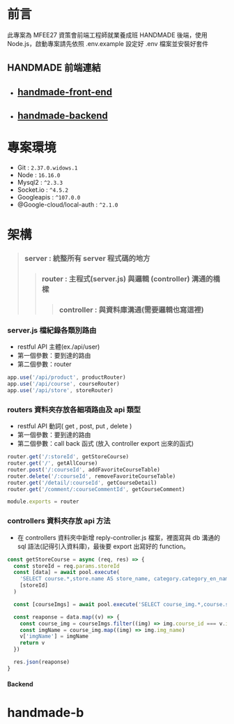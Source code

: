 # 前言

此專案為 MFEE27 資策會前端工程師就業養成班 HANDMADE 後端，使用 Node.js，啟動專案請先依照 .env.example 設定好 .env 檔案並安裝好套件

## HANDMADE 前端連結

- ## [handmade-front-end](https://github.com/angushyx/handmade)
- ## [handmade-backend](https://github.com/angushyx/handmade-b)

# 專案環境

- Git : `2.37.0.widows.1`
- Node : `16.16.0`
- Mysql2 : `^2.3.3`
- Socket.io : `^4.5.2`
- Googleapis : `^107.0.0`
- @Google-cloud/local-auth : `^2.1.0`

# 架構

> ### server : 統整所有 server 程式碼的地方
>
> > ### router : 主程式(server.js) 與邏輯 (controller) 溝通的橋樑
> >
> > > ### controller : 與資料庫溝通(需要邏輯也寫這裡)

### server.js 檔紀錄各類別路由

- restful API 主體(ex./api/user)
- 第一個參數：要到達的路由
- 第二個參數：router

```javaScript
app.use('/api/product', productRouter)
app.use('/api/course', courseRouter)
app.use('/api/store', storeRouter)
```

### routers 資料夾存放各細項路由及 api 類型

- restful API 動詞( get , post, put , delete )
- 第一個參數：要到達的路由
- 第二個參數：call back 函式 (放入 controller export 出來的函式)

```javascript
router.get('/:storeId', getStoreCourse)
router.get('/', getAllCourse)
router.post('/:courseId', addFavoriteCourseTable)
router.delete('/:courseId', removeFavoriteCourseTable)
router.get('/detail/:courseId', getCourseDetail)
router.get('/comment/:courseCommentId', getCourseComment)

module.exports = router
```

### controllers 資料夾存放 api 方法

- 在 controllers 資料夾中新增 reply-controller.js 檔案，裡面寫與 db 溝通的 sql 語法(記得引入資料庫)，最後要 export 出寫好的 function。

```javascript
const getStoreCourse = async (req, res) => {
  const storeId = req.params.storeId
  const [data] = await pool.execute(
    'SELECT course.*,store.name AS store_name, category.category_en_name FROM course JOIN store ON course.store_id = store.id JOIN category ON category.id = course.category_id WHERE course.store_id =?',
    [storeId]
  )

  const [courseImgs] = await pool.execute('SELECT course_img.*,course.store_id FROM course_img JOIN course ON course.id = course_img.course_id')

  const reaponse = data.map((v) => {
    const course_img = courseImgs.filter((img) => img.course_id === v.id)
    const imgName = course_img.map((img) => img.img_name)
    v['imgName'] = imgName
    return v
  })

  res.json(reaponse)
}
```

<!--
#### [後端技術](#Backend-technique)

- [Node.js](#Node.js)

#### [資料庫](#database)

- [MySQL](#MySQL) -->

#### Backend

<!-- - Using [mocha](https://github.com/mochajs/mocha) / [chai](https://github.com/chaijs/chai) / [sinon](https://github.com/sinonjs/sinon) / [supertest](https://github.com/visionmedia/supertest) for Unit Testing(Model / Request) and [Travis CI](https://travis-ci.org/) for continuous integration
- Using [NewebPay](https://www.newebpay.com/) as the third party payment API for user to pay subscription fee with credit card online
- Using [PostGIS](https://github.com/postgis/postgis) to help calculate geodesic distance
- Using [express-validator](https://github.com/express-validator/express-validator) for data validation
- Using [JSON Web Tokens](https://github.com/auth0/node-jsonwebtoken) to add token based authentication to RESTful API
- Using [nodemailer](https://github.com/nodemailer/nodemailer) to send email with Node.js after user sign up or place an order
- Using [Multer](https://github.com/expressjs/multer) 、[imgur-node-api](https://github.com/jamiees2/imgur-node-api) for file upload feature
- Using [bcryptjs](https://github.com/dcodeIO/bcrypt.js) to hash and check password
- Using [dotenv](https://github.com/motdotla/dotenv) to help load the environment variables saved in .env file
- Using [node-cron](https://github.com/node-cron/node-cron) as the task scheduler to automatically update order and meal data in the database
- Using [moment.js](https://github.com/moment/moment/) to parse date and time that are consistent with front-end and database -->
# handmade-b
